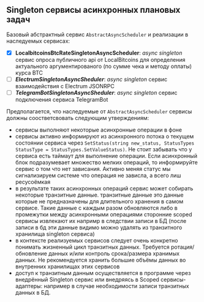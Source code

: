 ## Singleton сервисы асинхронных плановых задач

Базовый абстрактный сервис `AbstractAsyncScheduler` и реализации в наследуемых сервисах:

- [x] **LocalbitcoinsBtcRateSingletonAsyncScheduler**: _async_ _singleton_ сервис опроса публичного api от LocalBitcoins для определения актуального аргументированого (по сумме чека и методу оплаты) курса BTC
- [ ] **_ElectrumSingletonAsyncSheduler_**: _async_ _singleton_ сервис взаимодействия с Electrum JSONRPC
- [ ] **_TelegramBotSingletonAsyncSheduler_**: _async_ _singleton_ сервис подключения сервиса TelegramBot

Предполагается, что наследуемые от `AbstractAsyncScheduler` сервисы должны соостветсвовать следующим утверждениям:
- сервисы выполняют некоторые асинхронные операции в фоне
- сервисы активно информируют из асинхронного потока о текущем состоянии сервиса через `SetStatus(string new_status, StatusTypes StatusType = StatusTypes.SetValueStatus)`. Не стоит забывать что у сервиса есть таймаут для выполнение операции. Если асинхронный блок подразумевает множество мелких операций, то информируйте сервис о том что нет зависания. Активно меняя статус мы сигнализируем системе что операция не зависла, а всего лиш ресусоёмкая
- в результате таких асинхронных операций сервис может собирать некоторые транзитные данные. транзитные данные это данные которые не предназначены для длительного хранения в самом сервисе. Такие данные с каждым разом обновляются либо в промежутки между асинхронными операциями сторонние scoped сервисы извлекают их напримр в следствии записи в БД (после записи в бд эти данные видимо можно удалять из транзитного хранилища singleton сервиса)
- в контексте реализуемых сервисов следует очень конкретно понимать жизненный цикл транзитных данных. Требуется ротация/обновление данных и/или контроль срока/размера хранимых данных. Не рекомендуется хранить большие объёмы данных во внутренних хранилищах этих сервисов
- доступ к транзитным данным осуществляется в программе через внедрённый Singleton сервис или внедряясь в Scoped сервисы-адаптеры: например в случае необходимости записи транзитных данных в БД.